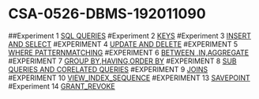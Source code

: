 # CSA-0526-DBMS-192011090
##Experiment 1
[SQL QUERIES](https://github.com/Gowtham152003/CSA-0526-DBMS-192011090/blob/main/EXP%201%20DBMS.txt)
#Experiment 2
[KEYS](https://github.com/Gowtham152003/CSA-0526-DBMS-192011090/blob/main/EXP%202%20DBMS.txt)
#Experiment 3
[INSERT AND SELECT](https://github.com/Gowtham152003/CSA-0526-DBMS-192011090/blob/main/EXP%203%20DBMS.txt)
#EXPERIMENT 4
[UPDATE AND DELETE](https://github.com/Gowtham152003/CSA-0526-DBMS-192011090/blob/main/EXP%204%20DBMS.txt)
#EXPERIMENT 5
[WHERE PATTERNMATCHING](https://github.com/Gowtham152003/CSA-0526-DBMS-192011090/blob/main/EXP%205%20DBMS.txt)
#EXPERIMENT 6
[BETWEEN ,IN,AGGREGATE](https://github.com/Gowtham152003/CSA-0526-DBMS-192011090/blob/main/EXP%206%20DBMS.txt)
#EXPERIMENT 7
[GROUP BY,HAVING,ORDER BY](https://github.com/Gowtham152003/CSA-0526-DBMS-192011090/blob/main/EXP%207%20DBMS.txt)
#EXPERIMENT 8
[SUB QUERIES AND CORELATED QUERIES](https://github.com/Gowtham152003/CSA-0526-DBMS-192011090/blob/main/EXP%208%20DBMS.txt)
#EXPERIMENT 9
[JOINS](https://github.com/Gowtham152003/CSA-0526-DBMS-192011090/blob/main/EXP%209%20DBMS.txt)
#EXPERIMENT 10
[VIEW_INDEX_SEQUENCE](https://github.com/Gowtham152003/CSA-0526-DBMS-192011090/blob/main/EXP%2010%20DBMS.txt)
#EXPERIMENT 13
[SAVEPOINT](https://github.com/Gowtham152003/CSA-0526-DBMS-192011090/blob/main/EXP%2013%20DBMS.txt)
#Experiment 14
[GRANT_REVOKE](https://github.com/Gowtham152003/CSA-0526-DBMS-192011090/blob/main/EXP%2014%20DBMS.txt)
